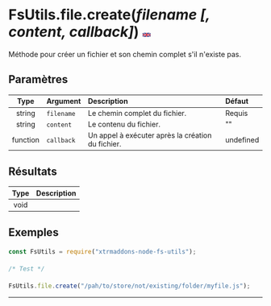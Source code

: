 # FsUtils.file.create(_filename [, content, callback]_) [![en-GB](https://github.com/shim-sao/assets/blob/master/images/united-kingdom-flag-icon-16.png)](create.md)

Méthode pour créer un fichier et son chemin complet s'il n'existe pas.

## Paramètres

| Type   | Argument | Description | Défaut |
|:------:| :--------| :-----------|:-------|
| string | `filename` | Le chemin complet du fichier.| Requis |
| string | `content` | Le contenu du fichier. | "" |
| function | `callback` | Un appel à exécuter après la création du fichier. | undefined |

## Résultats

| Type   | Description |
|:------:| :-----------|
| void | |

## Exemples

```js
const FsUtils = require("xtrmaddons-node-fs-utils");

/* Test */

FsUtils.file.create("/pah/to/store/not/existing/folder/myfile.js");

```

---